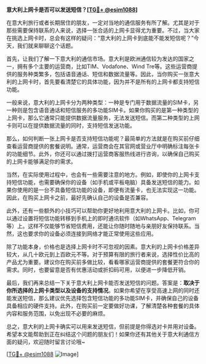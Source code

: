 **意大利上网卡是否可以发送短信？[[TG💪+ @esim1088](https://t.me/s/esim1088)]**

在意大利旅行或者长期居住的朋友，一定对当地的通信服务有所了解。尤其是对于那些需要保持联系的人来说，选择一张合适的上网卡显得尤为重要。不过，当大家在挑选上网卡时，总会有这样的疑问：“意大利的上网卡到底能不能发短信呢？”今天，我们就来聊聊这个话题。

首先，让我们了解一下意大利的通信市场。意大利是欧洲通信较为发达的国家之一，拥有多个主要的运营商，比如TIM、Vodafone、Wind Tre等。这些运营商提供的服务种类繁多，包括语音通话、短信和数据流量等。因此，当你购买一张意大利的上网卡时，首先要看清楚它的具体功能，因为并不是所有的上网卡都支持短信功能。

一般来说，意大利的上网卡分为两种类型：一种是专门用于数据流量的SIM卡，另一种则是包含语音通话和短信服务的多功能SIM卡。如果你购买的是第一种类型的上网卡，那么它通常只能提供数据流量服务，无法发送短信。而第二种类型的上网卡则可以在提供数据流量的同时，支持短信发送功能。

那么，如何判断一张上网卡是否支持短信功能呢？最简单的方法就是在购买前仔细查看运营商提供的套餐说明。通常，运营商会在其官网或营业厅中明确标注每张卡的功能细节。此外，你还可以通过拨打运营商客服热线进行咨询，以确保自己购买的上网卡能够满足你的需求。

当然，在实际使用过程中，也会有一些需要注意的地方。例如，即使你的上网卡支持短信功能，也需要确保你的设备（如手机或平板电脑）具备发送短信的能力。如果你使用的是一台不具备短信功能的设备，即便有流量卡，也无法实现这一功能。因此，在购买上网卡之前，最好先确认自己的设备是否兼容。

此外，还有一些额外的小技巧可以帮助你更好地利用意大利的上网卡。比如，你可以通过设置将短信功能转移到手机上的即时通讯软件（如WhatsApp、Telegram等）上。这样不仅能够节省短信费用，还能让你随时随地与亲朋好友保持联系。当然，这也要求你的设备必须连接到网络才能正常使用这些应用。

除了功能本身，价格也是选择上网卡时不可忽视的因素。意大利的上网卡价格差异较大，从几十欧元到上百欧元不等。对于预算有限的旅行者来说，选择性价比高的产品尤为重要。建议你在购买前多做比较，看看哪家运营商提供的套餐更符合你的需求。同时，也要留意是否有优惠活动或折扣码可用，以便进一步降低开销。

最后，我们再来总结一下关于意大利上网卡能否发送短信的问题。答案是：**取决于你所选择的上网卡类型以及设备的支持情况**。如果你希望在享受高速上网的同时还能发送短信，那么建议优先选择包含短信功能的多功能SIM卡，并确保自己的设备具备相应的硬件支持。此外，在购买前一定要做好功课，了解清楚各种套餐的具体内容和服务范围，以免出现不必要的麻烦。

总之，意大利的上网卡确实可以用来发送短信，但前提是你得选对卡并用对设备。希望本文能帮助到正在纠结这个问题的朋友们！如果你还有其他关于意大利通信方面的疑问，欢迎随时留言讨论哦~

[[TG💪+ @esim1088](https://t.me/s/esim1088) ![Image](https://i.postimg.cc/4NQfJmqS/Snipaste-2025-05-13-00-14-12.png)]